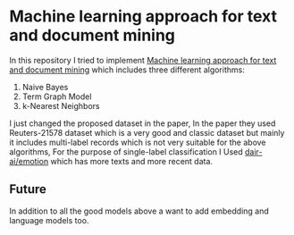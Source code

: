 # Machine learning approach for text and document mining

In this repository I tried to implement [Machine learning approach for text and document mining](https://arxiv.org/abs/1406.1580) which includes three different algorithms:

1. Naive Bayes
2. Term Graph Model
3. k-Nearest Neighbors

I just changed the proposed dataset in the paper, In the paper they used Reuters-21578 dataset which is a very good and classic dataset but mainly it includes multi-label records which is not very suitable for the above algorithms, For the purpose of single-label classification I Used [dair-ai/emotion](https://huggingface.co/datasets/dair-ai/emotion) which has more texts and more recent data.

## Future

In addition to all the good models above a want to add embedding and language models too.
